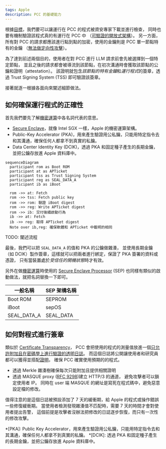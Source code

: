 ```yaml
---
tags: Apple
description: PCC 的基礎能力
---
```


根據[目標](./requirements.md)，我們要可以讓運行在 PCC 的程式被資安專家下載並進行檢查，
同時也要有機制驗證該程式真的有運行在 PCC 中
（[可驗證的開放式架構](./requirements.md#可驗證的開放式架構)）。
另一方面，所有對 PCC 的請求都應該進行點到點的加密，使用的金鑰則是 PCC 單一節點特有的金鑰
（[無法做定向性攻擊](./requirements.md#無法做定向性攻擊)）。

為了達到前述兩個目的，使用者在對 PCC 進行 LLM 請求前會先被選擇到一個特定節點，
並且之後的請求都會被導流到該節點，在初次溝通時會獲取該節點的公鑰和證明（attestation）。
該證明就包含*該節點的特有金鑰*和*運行程式*的簽章，透過 Trust Signing System (TSS) 即可驗證該簽章。

接著就逐一根據各面向來闡述細節做法。

## 如何確保運行程式的正確性

首先我們要先了解[機密運算]中各名詞代表的意思。

- [Secure Enclave]，就像 Intel SGX 一樣，Apple 的機密運算架構。
- Public-Key Accelerator (PKA)，用來產生驗證用公私鑰，只能用特定指令去和其溝通，確保任何人都拿不到真實的私鑰。
- Data Center Identity Key (DCIK)，透過 PKA 和固定種子產生的長期金鑰，並把公鑰存放進 Apple 資料庫中。

```mermaid
sequenceDiagram
  participant rom as Boot ROM
  participant at as APTicket
  participant tss as Trust Signing System
  participant reg as SEAL_DATA_A
  participant ib as iBoot

  rom ->> at: Fetch
  rom ->> tss: Fetch public key
  rom ->> rom: 驗證 iBoot digest
  rom ->> reg: Write APTicket digest
  rom ->> ib: 交付後續啟動行為
  ib ->> at: Fetch
  ib ->> reg: 取得 APTicket digest
  Note over ib,reg: 確保軟體和 APTicket 中載明的相同
```

TODO: 闡述流程

最後，我們可以把 `SEAL_DATA_A` 的值和 PKA 的公鑰做雜湊，
並使用長期金鑰（如 DCIK）製作簽章，這樣就可以把兩者進行綁定，保證了 PKA 簽署的資料或憑證，
只有當裝置處於*受信任的開機狀態*時才有效。

另外在做[機密運算]時使用的
[Secure Enclave Processor](https://support.apple.com/zh-tw/guide/security/sec59b0b31ff/web) (SEP)
也同樣有類似的啟動做法，就把名詞替換一下即可。

| 一般名稱 | SEP 架構名稱 |
| - | - |
| Boot ROM | SEPROM |
| iBoot | sepOS |
| SEAL_DATA_A | SEAL_DATA |

## 如何對程式進行簽章

類似於 [Certificate Transparency](../../essay/web/certificate-transparency.md)，
PCC 會把使用的程式的測量值放進一個[只允許附加且在密碼學上進行驗證的透明日誌](https://security.apple.com/documentation/private-cloud-compute/releasetransparency)。
而這個日誌將公開讓使用者和研究員都可以獲得並搭配[證明](#如何確保運行程式的正確性)，
確保 PCC 確實使用預期的的程式。

- 透過 Merkle 雜湊樹確保每次只能附加且提供相關證明
- 透過 MASQUE proxy ([RFC 9298](https://www.rfc-editor.org/rfc/rfc9298.html))建立 HTTP/3 的通道，
  避免攻擊者可以鎖定使用者 IP。
  同時在 user 端 MASQUE 的網址是寫死在程式碼中，避免惡意設定檔的修改。

值得注意的是這個日誌被預設添加了 7 天的緩衝期，給 Apple 的程式或操作錯誤一些修復緩衝期。
當使用者檢測發現雜湊值不匹配時，需要 7 天的時間才會對使用者提出告警，
這個前提是攻擊者沒辦法把修改的日誌逐步恢復，而只有一次性的修改攻擊。

[機密運算]: ../../essay/confidential-computing.md
[Secure Enclave]: https://support.apple.com/zh-tw/guide/security/sec59b0b31ff/web

*[PKA]: Public Key Accelerator，用來產生驗證用公私鑰，只能用特定指令去和其溝通，確保任何人都拿不到真實的私鑰。
*[DCIK]: 透過 PKA 和固定種子產生的長期金鑰，並把公鑰存放進 Apple 資料庫中。
